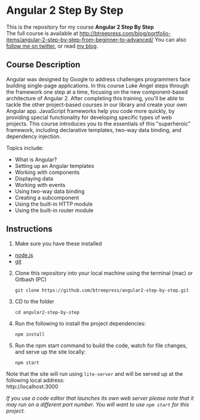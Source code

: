 # Angular 2 Step By Step

This is the repository for my course **Angular 2 Step By Step**  
The full course is available at 
http://btreepress.com/blog/portfolio-items/angular-2-step-by-step-from-beginner-to-advanced/
You can also [follow me on twitter](https://twitter.com/drlukeangel), or read [my blog](http://lukeangel.co).

## Course Description

Angular was designed by Google to address challenges programmers face building single-page applications.
In this course Luke Angel steps through the framework one step at a time, focusing on the new component-based architecture of Angular 2. After completing this training, you'll be able to tackle the other project-based courses in our library and create your own Angular app.
JavaScript frameworks help you code more quickly, by providing special functionality for developing specific types of web projects.  This course introduces you to the essentials of this "superheroic" framework, including declarative templates, two-way data binding, and dependency injection. 

Topics include:
- What is Angular?
- Setting up an Angular templates
- Working with components
- Displaying data
- Working with events
- Using two-way data binding
- Creating a subcomponent
- Using the built-in HTTP module
- Using the built-in router module

## Instructions

1. Make sure you have these installed
  - [node.js](http://nodejs.org/)
  - [git](http://git-scm.com/)

2. Clone this repository into your local machine using the terminal (mac) or Gitbash (PC) 

    `git clone https://github.com/btreepress/angular2-step-by-step.git`
    
3. CD to the folder

    `cd angular2-step-by-step`
    
4. Run the following to install the project dependencies:

    `npm install`
    
5. Run the npm start command to build the code, watch for file changes, and serve up the site locally:

    `npm start`
 
 
Note that the site will run using `lite-server` and will be served up at the following local address:  
    http://localhost:3000

*If you use a code editor that launches its own web server please note that it may run on a different port number. 
You will want to use `npm start` for this project.*
  
